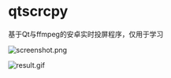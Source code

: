 # qtscrcpy
基于Qt与ffmpeg的安卓实时投屏程序，仅用于学习

![screenshot.png](https://upload-images.jianshu.io/upload_images/7154520-e577ab002764a77e.png?imageMogr2/auto-orient/strip%7CimageView2/2/w/1240)

![result.gif](https://upload-images.jianshu.io/upload_images/7154520-687de19274a4b102.gif?imageMogr2/auto-orient/strip)